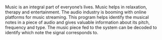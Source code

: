 Music is an integral part of everyone’s lives. Music helps in relaxation, therapy and entertainment. 
The audio industry is booming with online platforms for music streaming. This program helps identify the musical notes in a piece of audio and gives valuable information about its pitch, frequency and type. 
The music piece fed to the system can be decoded to identify which note the signal corresponds to.